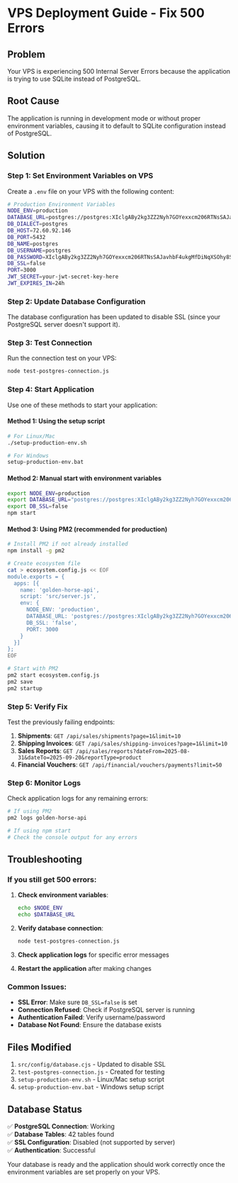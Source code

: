 # VPS Deployment Guide - Fix 500 Errors

## Problem
Your VPS is experiencing 500 Internal Server Errors because the application is trying to use SQLite instead of PostgreSQL.

## Root Cause
The application is running in development mode or without proper environment variables, causing it to default to SQLite configuration instead of PostgreSQL.

## Solution

### Step 1: Set Environment Variables on VPS

Create a `.env` file on your VPS with the following content:

```bash
# Production Environment Variables
NODE_ENV=production
DATABASE_URL=postgres://postgres:XIclgABy2kg3ZZ2Nyh7GOYexxcm206RTNsSAJavhbF4ukgMfDiNqXSOhy8SIALUP@72.60.92.146:5432/postgres
DB_DIALECT=postgres
DB_HOST=72.60.92.146
DB_PORT=5432
DB_NAME=postgres
DB_USERNAME=postgres
DB_PASSWORD=XIclgABy2kg3ZZ2Nyh7GOYexxcm206RTNsSAJavhbF4ukgMfDiNqXSOhy8SIALUP
DB_SSL=false
PORT=3000
JWT_SECRET=your-jwt-secret-key-here
JWT_EXPIRES_IN=24h
```

### Step 2: Update Database Configuration

The database configuration has been updated to disable SSL (since your PostgreSQL server doesn't support it).

### Step 3: Test Connection

Run the connection test on your VPS:

```bash
node test-postgres-connection.js
```

### Step 4: Start Application

Use one of these methods to start your application:

#### Method 1: Using the setup script
```bash
# For Linux/Mac
./setup-production-env.sh

# For Windows
setup-production-env.bat
```

#### Method 2: Manual start with environment variables
```bash
export NODE_ENV=production
export DATABASE_URL="postgres://postgres:XIclgABy2kg3ZZ2Nyh7GOYexxcm206RTNsSAJavhbF4ukgMfDiNqXSOhy8SIALUP@72.60.92.146:5432/postgres"
export DB_SSL=false
npm start
```

#### Method 3: Using PM2 (recommended for production)
```bash
# Install PM2 if not already installed
npm install -g pm2

# Create ecosystem file
cat > ecosystem.config.js << EOF
module.exports = {
  apps: [{
    name: 'golden-horse-api',
    script: 'src/server.js',
    env: {
      NODE_ENV: 'production',
      DATABASE_URL: 'postgres://postgres:XIclgABy2kg3ZZ2Nyh7GOYexxcm206RTNsSAJavhbF4ukgMfDiNqXSOhy8SIALUP@72.60.92.146:5432/postgres',
      DB_SSL: 'false',
      PORT: 3000
    }
  }]
};
EOF

# Start with PM2
pm2 start ecosystem.config.js
pm2 save
pm2 startup
```

### Step 5: Verify Fix

Test the previously failing endpoints:

1. **Shipments**: `GET /api/sales/shipments?page=1&limit=10`
2. **Shipping Invoices**: `GET /api/sales/shipping-invoices?page=1&limit=10`
3. **Sales Reports**: `GET /api/sales/reports?dateFrom=2025-08-31&dateTo=2025-09-20&reportType=product`
4. **Financial Vouchers**: `GET /api/financial/vouchers/payments?limit=50`

### Step 6: Monitor Logs

Check application logs for any remaining errors:

```bash
# If using PM2
pm2 logs golden-horse-api

# If using npm start
# Check the console output for any errors
```

## Troubleshooting

### If you still get 500 errors:

1. **Check environment variables**:
   ```bash
   echo $NODE_ENV
   echo $DATABASE_URL
   ```

2. **Verify database connection**:
   ```bash
   node test-postgres-connection.js
   ```

3. **Check application logs** for specific error messages

4. **Restart the application** after making changes

### Common Issues:

- **SSL Error**: Make sure `DB_SSL=false` is set
- **Connection Refused**: Check if PostgreSQL server is running
- **Authentication Failed**: Verify username/password
- **Database Not Found**: Ensure the database exists

## Files Modified

1. `src/config/database.cjs` - Updated to disable SSL
2. `test-postgres-connection.js` - Created for testing
3. `setup-production-env.sh` - Linux/Mac setup script
4. `setup-production-env.bat` - Windows setup script

## Database Status

✅ **PostgreSQL Connection**: Working  
✅ **Database Tables**: 42 tables found  
✅ **SSL Configuration**: Disabled (not supported by server)  
✅ **Authentication**: Successful  

Your database is ready and the application should work correctly once the environment variables are set properly on your VPS.



